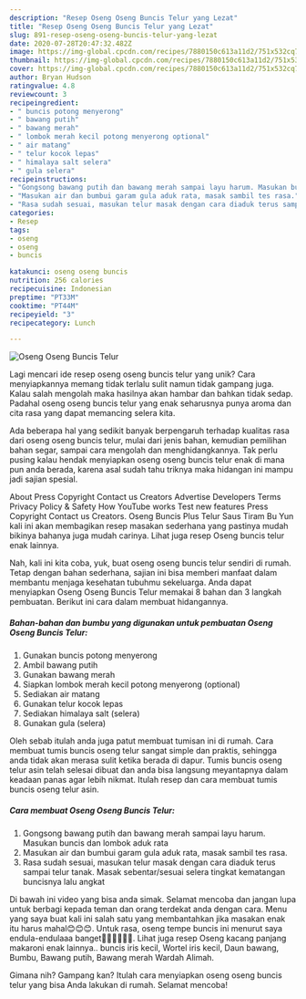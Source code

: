 ```yaml
---
description: "Resep Oseng Oseng Buncis Telur yang Lezat"
title: "Resep Oseng Oseng Buncis Telur yang Lezat"
slug: 891-resep-oseng-oseng-buncis-telur-yang-lezat
date: 2020-07-28T20:47:32.482Z
image: https://img-global.cpcdn.com/recipes/7880150c613a11d2/751x532cq70/oseng-oseng-buncis-telur-foto-resep-utama.jpg
thumbnail: https://img-global.cpcdn.com/recipes/7880150c613a11d2/751x532cq70/oseng-oseng-buncis-telur-foto-resep-utama.jpg
cover: https://img-global.cpcdn.com/recipes/7880150c613a11d2/751x532cq70/oseng-oseng-buncis-telur-foto-resep-utama.jpg
author: Bryan Hudson
ratingvalue: 4.8
reviewcount: 3
recipeingredient:
- " buncis potong menyerong"
- " bawang putih"
- " bawang merah"
- " lombok merah kecil potong menyerong optional"
- " air matang"
- " telur kocok lepas"
- " himalaya salt selera"
- " gula selera"
recipeinstructions:
- "Gongsong bawang putih dan bawang merah sampai layu harum. Masukan buncis dan lombok aduk rata"
- "Masukan air dan bumbui garam gula aduk rata, masak sambil tes rasa."
- "Rasa sudah sesuai, masukan telur masak dengan cara diaduk terus sampai telur tanak. Masak sebentar/sesuai selera tingkat kematangan buncisnya lalu angkat"
categories:
- Resep
tags:
- oseng
- oseng
- buncis

katakunci: oseng oseng buncis 
nutrition: 256 calories
recipecuisine: Indonesian
preptime: "PT33M"
cooktime: "PT44M"
recipeyield: "3"
recipecategory: Lunch

---
```



![Oseng Oseng Buncis Telur](https://img-global.cpcdn.com/recipes/7880150c613a11d2/751x532cq70/oseng-oseng-buncis-telur-foto-resep-utama.jpg)

Lagi mencari ide resep oseng oseng buncis telur yang unik? Cara menyiapkannya memang tidak terlalu sulit namun tidak gampang juga. Kalau salah mengolah maka hasilnya akan hambar dan bahkan tidak sedap. Padahal oseng oseng buncis telur yang enak seharusnya punya aroma dan cita rasa yang dapat memancing selera kita.

Ada beberapa hal yang sedikit banyak berpengaruh terhadap kualitas rasa dari oseng oseng buncis telur, mulai dari jenis bahan, kemudian pemilihan bahan segar, sampai cara mengolah dan menghidangkannya. Tak perlu pusing kalau hendak menyiapkan oseng oseng buncis telur enak di mana pun anda berada, karena asal sudah tahu triknya maka hidangan ini mampu jadi sajian spesial.

About Press Copyright Contact us Creators Advertise Developers Terms Privacy Policy &amp; Safety How YouTube works Test new features Press Copyright Contact us Creators. Oseng Buncis Plus Telur Saus Tiram Bu Yun kali ini akan membagikan resep masakan sederhana yang pastinya mudah bikinya bahanya juga mudah carinya. Lihat juga resep Oseng buncis telur enak lainnya.


Nah, kali ini kita coba, yuk, buat oseng oseng buncis telur sendiri di rumah. Tetap dengan bahan sederhana, sajian ini bisa memberi manfaat dalam membantu menjaga kesehatan tubuhmu sekeluarga. Anda dapat menyiapkan Oseng Oseng Buncis Telur memakai 8 bahan dan 3 langkah pembuatan. Berikut ini cara dalam membuat hidangannya.

<!--inarticleads1-->

##### Bahan-bahan dan bumbu yang digunakan untuk pembuatan Oseng Oseng Buncis Telur:

1. Gunakan  buncis potong menyerong
1. Ambil  bawang putih
1. Gunakan  bawang merah
1. Siapkan  lombok merah kecil potong menyerong (optional)
1. Sediakan  air matang
1. Gunakan  telur kocok lepas
1. Sediakan  himalaya salt (selera)
1. Gunakan  gula (selera)


Oleh sebab itulah anda juga patut membuat tumisan ini di rumah. Cara membuat tumis buncis oseng telur sangat simple dan praktis, sehingga anda tidak akan merasa sulit ketika berada di dapur. Tumis buncis oseng telur asin telah selesai dibuat dan anda bisa langsung meyantapnya dalam keadaan panas agar lebih nikmat. Itulah resep dan cara membuat tumis buncis oseng telur asin. 

<!--inarticleads2-->

##### Cara membuat Oseng Oseng Buncis Telur:

1. Gongsong bawang putih dan bawang merah sampai layu harum. Masukan buncis dan lombok aduk rata
1. Masukan air dan bumbui garam gula aduk rata, masak sambil tes rasa.
1. Rasa sudah sesuai, masukan telur masak dengan cara diaduk terus sampai telur tanak. Masak sebentar/sesuai selera tingkat kematangan buncisnya lalu angkat


Di bawah ini video yang bisa anda simak. Selamat mencoba dan jangan lupa untuk berbagi kepada teman dan orang terdekat anda dengan cara. Menu yang saya buat kali ini salah satu yang membantahkan jika masakan enak itu harus mahal😊😊😊. Untuk rasa, oseng tempe buncis ini menurut saya endula-endulaaa banget🤤🤤🤤😍😍😍. Lihat juga resep Oseng kacang panjang makaroni enak lainnya.. buncis iris kecil, Wortel iris kecil, Daun bawang, Bumbu, Bawang putih, Bawang merah Wardah Alimah. 

Gimana nih? Gampang kan? Itulah cara menyiapkan oseng oseng buncis telur yang bisa Anda lakukan di rumah. Selamat mencoba!
